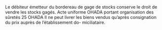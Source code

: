 Le débiteur émetteur du bordereau de gage de stocks conserve le droit de vendre les
stocks gagés.
Acte uniforme OHADA portant organisation des sûretés
25
OHADA
Il ne peut livrer les biens vendus qu’après consignation du prix auprès de
l’établissement do- miciliataire.